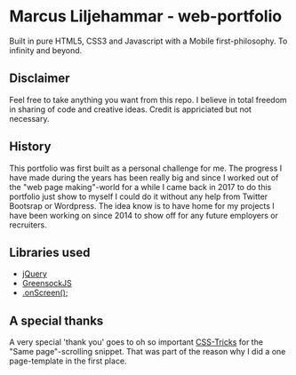 # Marcus Liljehammar - web-portfolio
Built in pure HTML5, CSS3 and Javascript with a Mobile first-philosophy. To infinity and beyond.

## Disclaimer ##
Feel free to take anything you want from this repo. I believe in total freedom in sharing of code and creative ideas.
Credit is appriciated but not necessary.

## History ##
This portfolio was first built as a personal challenge for me. The progress I have made during the years has been really big and 
since I worked out of the "web page making"-world for a while I came back in 2017 to do this portfolio just show to myself I could do it 
without any help from Twitter Bootsrap or Wordpress. The idea know is to have home for my projects I have been working on since 2014 
to show off for any future employers or recruiters.

## Libraries used ##
* [jQuery](http://jquery.com "jQuery")
* [GreensockJS](http://greensock.com "GreensockJS")
* [.onScreen();](https://silvestreh.github.io/onScreen/ ".onScreen();")

## A special thanks ##
A very special 'thank you' goes to oh so important [CSS-Tricks](https://css-tricks.com/ "CSS-Tricks") for the "Same page"-scrolling snippet. That was part of the reason why 
I did a one page-template in the first place.
